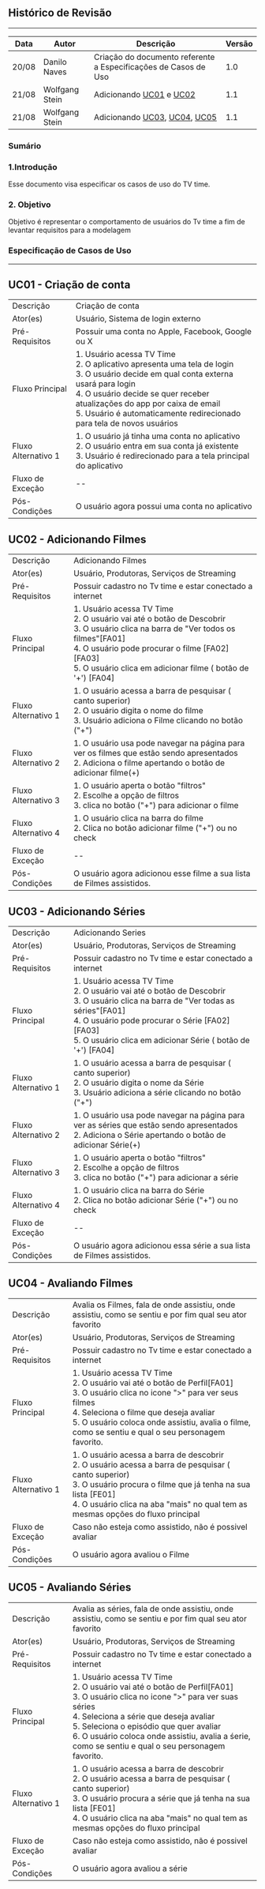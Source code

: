 ## Histórico de Revisão
--- 
| Data       | Autor         | Descrição                         | Versão  |
|------------|---------------|-----------------------------------|---------|
| 20/08      |Danilo Naves   | Criação do documento referente a Especificações de  Casos de Uso | 1.0|
| 21/08      |Wolfgang Stein  | Adicionando [UC01](#uc01---criação-de-conta) e [UC02](#uc02---adicionando-filmes) | 1.1|
| 21/08      |Wolfgang Stein  | Adicionando [UC03](#uc03---adicionando-séries), [UC04](#uc04---avaliando-filmes), [UC05]()| 1.1|

### Sumário


### 1.Introdução

Esse documento visa especificar os casos de uso do TV time.

### 2. Objetivo

Objetivo é representar o comportamento de usuários do Tv time a fim de levantar requisitos para a modelagem


### Especificação de Casos de Uso
---
UC01 - Criação de conta
---

|           |               |
|-----------|---------------|
| Descrição | Criação de conta |
| Ator(es)  | Usuário, Sistema de login externo | 
| Pré-Requisitos | Possuir uma conta no Apple, Facebook, Google ou X|
| Fluxo Principal | 1. Usuário acessa TV Time <br>2. O aplicativo apresenta uma tela de login <br>3. O usuário decide em qual conta externa usará para login<br> 4. O usuário decide se quer receber atualizações do app por caixa de email <br> 5. Usuário é automaticamente redirecionado para tela de novos usuários |
| Fluxo Alternativo 1 |1. O usuário já tinha uma conta no aplicativo <br> 2. O usuário entra em sua conta já existente <br> 3. Usuário é redirecionado para a tela principal do aplicativo |
| Fluxo de Exceção | -- |
| Pós-Condições | O usuário agora possui uma conta no aplicativo |

UC02 - Adicionando Filmes
---

|           |               |
|-----------|---------------|
| Descrição | Adicionando Filmes |
| Ator(es)  | Usuário, Produtoras, Serviços de Streaming| 
| Pré-Requisitos | Possuir cadastro no Tv time e estar conectado a internet|
| Fluxo Principal | 1. Usuário acessa TV Time <br>2. O usuário vai até o botão de Descobrir<br>3. O usuário clica na barra de "Ver todos os filmes"[FA01]<br> 4. O usuário pode procurar o filme [FA02][FA03]<br> 5. O usuário clica em adicionar filme ( botão de '+') [FA04]|
| Fluxo Alternativo 1 |1. O usuário acessa a barra de pesquisar ( canto superior) <br> 2. O usuário digita o nome do filme <br> 3. Usuário adiciona o Filme clicando no botão ("+")|
| Fluxo Alternativo 2 |1. O usuário usa pode navegar na página para ver os filmes que estão sendo apresentados <br> 2. Adiciona o filme apertando o botão de adicionar filme(+) <br>|
| Fluxo Alternativo 3 |1. O usuário aperta o botão "filtros" <br> 2. Escolhe a opção de filtros <br> 3. clica no botão ("+") para adicionar o filme<br>|
| Fluxo Alternativo 4 |1. O usuário clica na barra do filme <br> 2. Clica no botão adicionar filme ("+") ou  no check <br>|
| Fluxo de Exceção | -- |
| Pós-Condições | O usuário agora adicionou esse filme a sua lista de Filmes assistidos. |


UC03 - Adicionando Séries
---

|           |               |
|-----------|---------------|
| Descrição | Adicionando Series |
| Ator(es)  | Usuário, Produtoras, Serviços de Streaming| 
| Pré-Requisitos | Possuir cadastro no Tv time e estar conectado a internet|
| Fluxo Principal | 1. Usuário acessa TV Time <br>2. O usuário vai até o botão de Descobrir<br>3. O usuário clica na barra de "Ver todas as séries"[FA01]<br> 4. O usuário pode procurar o Série [FA02][FA03]<br> 5. O usuário clica em adicionar Série ( botão de '+') [FA04]|
| Fluxo Alternativo 1 |1. O usuário acessa a barra de pesquisar ( canto superior) <br> 2. O usuário digita o nome da Série <br> 3. Usuário adiciona a série clicando no botão ("+")|
| Fluxo Alternativo 2 |1. O usuário usa pode navegar na página para ver as séries que estão sendo apresentados <br> 2. Adiciona o Série apertando o botão de adicionar Série(+) <br>|
| Fluxo Alternativo 3 |1. O usuário aperta o botão "filtros" <br> 2. Escolhe a opção de filtros <br> 3. clica no botão ("+") para adicionar a série<br>|
| Fluxo Alternativo 4 |1. O usuário clica na barra do Série <br> 2. Clica no botão adicionar Série ("+") ou  no check <br>|
| Fluxo de Exceção | -- |
| Pós-Condições | O usuário agora adicionou essa série a sua lista de Filmes assistidos. |

UC04 - Avaliando Filmes
---

|           |               |
|-----------|---------------|
| Descrição | Avalia os Filmes, fala de onde assistiu, onde assistiu, como se sentiu e por fim qual seu ator favorito|
| Ator(es)  | Usuário, Produtoras, Serviços de Streaming| 
| Pré-Requisitos | Possuir cadastro no Tv time e estar conectado a internet|
| Fluxo Principal | 1. Usuário acessa TV Time <br>2. O usuário vai até o botão de Perfil[FA01]<br>3. O usuário clica no icone ">" para ver seus filmes <br> 4. Seleciona o filme que deseja avaliar<br> 5. O usuário coloca onde assistiu, avalia o filme, como se sentiu e qual o seu personagem favorito.|
| Fluxo Alternativo 1 |1. O usuário acessa a barra de descobrir<br> 2. O usuário acessa a barra de pesquisar ( canto superior)  <br> 3. O usuário procura o filme que já tenha na sua lista [FE01]<br> 4. O usuário clica na aba "mais" no qual tem as mesmas opções do fluxo principal|
| Fluxo de Exceção | Caso não esteja como assistido, não é possivel avaliar|
| Pós-Condições | O usuário agora avaliou o Filme |

UC05 - Avaliando Séries
---

|           |               |
|-----------|---------------|
| Descrição | Avalia as séries, fala de onde assistiu, onde assistiu, como se sentiu e por fim qual seu ator favorito|
| Ator(es)  | Usuário, Produtoras, Serviços de Streaming| 
| Pré-Requisitos | Possuir cadastro no Tv time e estar conectado a internet|
| Fluxo Principal | 1. Usuário acessa TV Time <br>2. O usuário vai até o botão de Perfil[FA01]<br>3. O usuário clica no icone ">" para ver suas séries <br> 4. Seleciona a série que deseja avaliar<br>5. Seleciona o episódio que quer avaliar <br> 6. O usuário coloca onde assistiu, avalia a śerie, como se sentiu e qual o seu personagem favorito.|
| Fluxo Alternativo 1 |1. O usuário acessa a barra de descobrir<br> 2. O usuário acessa a barra de pesquisar ( canto superior)  <br> 3. O usuário procura a série que já tenha na sua lista [FE01]<br> 4. O usuário clica na aba "mais" no qual tem as mesmas opções do fluxo principal|
| Fluxo de Exceção | Caso não esteja como assistido, não é possivel avaliar|
| Pós-Condições | O usuário agora avaliou a série |